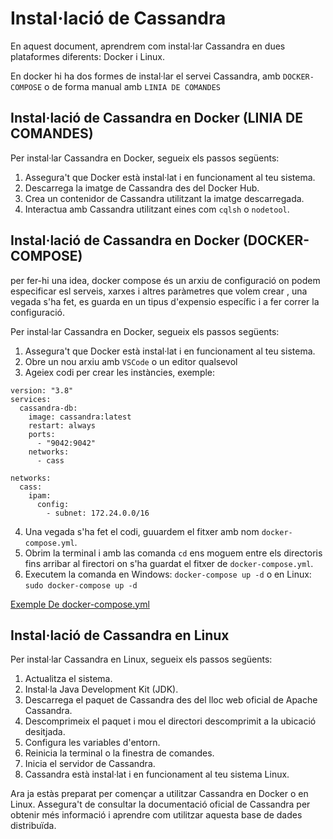 # Instal·lació de Cassandra

En aquest document, aprendrem com instal·lar Cassandra en dues plataformes diferents: Docker i Linux.

En docker hi ha dos formes de instal·lar el servei Cassandra, amb `DOCKER-COMPOSE` o de forma manual amb `LINIA DE COMANDES`

## Instal·lació de Cassandra en Docker (LINIA DE COMANDES)

Per instal·lar Cassandra en Docker, segueix els passos següents:

1. Assegura't que Docker està instal·lat i en funcionament al teu sistema.
2. Descarrega la imatge de Cassandra des del Docker Hub.
3. Crea un contenidor de Cassandra utilitzant la imatge descarregada.
4. Interactua amb Cassandra utilitzant eines com `cqlsh` o `nodetool`.

## Instal·lació de Cassandra en Docker (DOCKER-COMPOSE)

per fer-hi una idea, docker compose és un arxiu de configuració on podem especificar esl serveis, xarxes i altres paràmetres que volem crear , una vegada s'ha fet, es guarda en un tipus d'expensio específic i a fer correr la configuració.

Per instal·lar Cassandra en Docker, segueix els passos següents:

1. Assegura't que Docker està instal·lat i en funcionament al teu sistema.
2. Obre un nou arxiu amb `VSCode` o un editor qualsevol
3. Ageiex codi per crear les instàncies, exemple:
```
version: "3.8"
services:
  cassandra-db:
    image: cassandra:latest
    restart: always
    ports:
      - "9042:9042"
    networks:
      - cass

networks:
  cass:
    ipam:
      config:
        - subnet: 172.24.0.0/16
```
4. Una vegada s'ha fet el codi, guuardem el fitxer amb nom `docker-compose.yml`.
5. Obrim la terminal i amb las comanda `cd` ens moguem entre els directoris fins arribar al firectori on s'ha guardat el fitxer de `docker-compose.yml`.
6. Executem la comanda en Windows: `docker-compose up -d` o en Linux: `sudo docker-compose up -d`

[Exemple De docker-compose.yml](<INSTAL·LACIÓ DOCKER/docker-compose.yml>)

## Instal·lació de Cassandra en Linux

Per instal·lar Cassandra en Linux, segueix els passos següents:

1. Actualitza el sistema.
2. Instal·la Java Development Kit (JDK).
3. Descarrega el paquet de Cassandra des del lloc web oficial de Apache Cassandra.
4. Descomprimeix el paquet i mou el directori descomprimit a la ubicació desitjada.
5. Configura les variables d'entorn.
6. Reinicia la terminal o la finestra de comandes.
7. Inicia el servidor de Cassandra.
8. Cassandra està instal·lat i en funcionament al teu sistema Linux.

Ara ja estàs preparat per començar a utilitzar Cassandra en Docker o en Linux. Assegura't de consultar la documentació oficial de Cassandra per obtenir més informació i aprendre com utilitzar aquesta base de dades distribuïda.